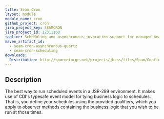 ```yaml
---
title: Seam Cron
layout: module
module_name: cron
github_project: cron
jira_project_key: SEAMCRON
jira_project_id: 12311160
tagline: Scheduling and asynchronous invocation support for managed beans. 
maven_artifact_id: 
  - seam-cron-asynchronous-quartz
  - seam-cron-scheduling
downloads:
  Distribution: http://sourceforge.net/projects/jboss/files/Seam/Config/3.0.0.Final/seam-config-3.0.0.Final.zip/download
---
```

## Description
The best way to run scheduled events in a JSR-299 environment. It makes use of CDI's typesafe event model for tying 
business logic to schedules. That is, you define your schedules using the provided qualifiers, which you apply to 
observer methods containing the business logic that you wish to be run at those times.
